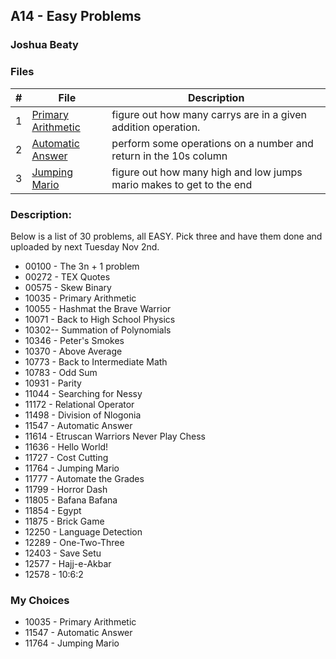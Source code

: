 ## A14 - Easy Problems

### Joshua Beaty

### Files

|  #  | File                           | Description                                                          |
| :-: | ------------------------------ | -------------------------------------------------------------------- |
|  1  | [Primary Arithmetic](./P10035) | figure out how many carrys are in a given addition operation.        |
|  2  | [Automatic Answer](./P11547)   | perform some operations on a number and return in the 10s column     |
|  3  | [Jumping Mario](./P11764)      | figure out how many high and low jumps mario makes to get to the end |

### Description:

Below is a list of 30 problems, all EASY. Pick three and have them done and uploaded by next Tuesday Nov 2nd.

- 00100 - The 3n + 1 problem
- 00272 - TEX Quotes
- 00575 - Skew Binary
- 10035 - Primary Arithmetic
- 10055 - Hashmat the Brave Warrior
- 10071 - Back to High School Physics
- 10302-- Summation of Polynomials
- 10346 - Peter's Smokes
- 10370 - Above Average
- 10773 - Back to Intermediate Math
- 10783 - Odd Sum
- 10931 - Parity
- 11044 - Searching for Nessy
- 11172 - Relational Operator
- 11498 - Division of Nlogonia
- 11547 - Automatic Answer
- 11614 - Etruscan Warriors Never Play Chess
- 11636 - Hello World!
- 11727 - Cost Cutting
- 11764 - Jumping Mario
- 11777 - Automate the Grades
- 11799 - Horror Dash
- 11805 - Bafana Bafana
- 11854 - Egypt
- 11875 - Brick Game
- 12250 - Language Detection
- 12289 - One-Two-Three
- 12403 - Save Setu
- 12577 - Hajj-e-Akbar
- 12578 - 10:6:2

### My Choices

- 10035 - Primary Arithmetic
- 11547 - Automatic Answer
- 11764 - Jumping Mario
